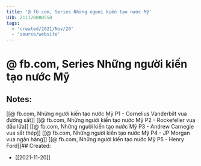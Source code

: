 ```yaml
---
title: '@ fb.com, Series Những người kiến tạo nước Mỹ'
UID: 211120000558
tags:
  - 'created/2021/Nov/20'
  - 'source/website'
---
```

# @ fb.com, Series Những người kiến tạo nước Mỹ

## Notes:
[[@ fb.com, Những người kiến tạo nước Mỹ P1 - Cornelius Vanderbilt vua đường sắt]]
[[@ fb.com, Những người kiến tạo nước Mỹ P2 - Rockefeller vua dầu lửa]]
[[@ fb.com, Những người kiến tạo nước Mỹ P3 - Andrew Carnegie vua sắt thép]]
[[@ fb.com, Những người kiến tạo nước Mỹ P4 - JP Morgan vua ngân hàng]]
[[@ fb.com, Những người kiến tạo nước Mỹ P5 - Henry Ford]]## Created:
- [[2021-11-20]]
